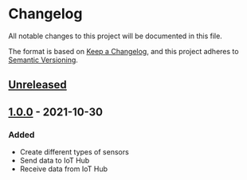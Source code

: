 # Changelog
All notable changes to this project will be documented in this file.

The format is based on [Keep a Changelog](https://keepachangelog.com/en/1.0.0/),
and this project adheres to [Semantic Versioning](https://semver.org/spec/v2.0.0.html).

## [Unreleased]

## [1.0.0] - 2021-10-30
### Added
- Create different types of sensors
- Send data to IoT Hub
- Receive data from IoT Hub

[Unreleased]: https://github.com/sjimenez44/LocalEdge/compare/v1.0.0...HEAD
[1.0.0]: https://github.com/sjimenez44/LocalEdge/releases/tag/v1.0.0
